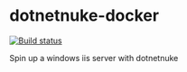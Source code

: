 # dotnetnuke-docker
[![Build status](https://ci.appveyor.com/api/projects/status/ju7mc280pmobnoai/branch/master?svg=true)](https://ci.appveyor.com/project/solthoth/dotnetnuke-docker/branch/master)

Spin up a windows iis server with dotnetnuke 
